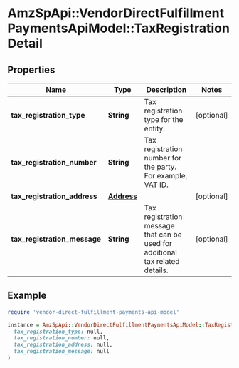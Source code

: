 # AmzSpApi::VendorDirectFulfillmentPaymentsApiModel::TaxRegistrationDetail

## Properties

| Name | Type | Description | Notes |
| ---- | ---- | ----------- | ----- |
| **tax_registration_type** | **String** | Tax registration type for the entity. | [optional] |
| **tax_registration_number** | **String** | Tax registration number for the party. For example, VAT ID. |  |
| **tax_registration_address** | [**Address**](Address.md) |  | [optional] |
| **tax_registration_message** | **String** | Tax registration message that can be used for additional tax related details. | [optional] |

## Example

```ruby
require 'vendor-direct-fulfillment-payments-api-model'

instance = AmzSpApi::VendorDirectFulfillmentPaymentsApiModel::TaxRegistrationDetail.new(
  tax_registration_type: null,
  tax_registration_number: null,
  tax_registration_address: null,
  tax_registration_message: null
)
```

